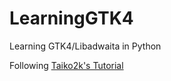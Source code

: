 # LearningGTK4
 Learning GTK4/Libadwaita in Python

 Following [Taiko2k's Tutorial](https://github.com/Taiko2k/GTK4PythonTutorial)

